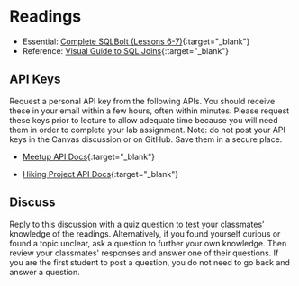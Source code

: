 # Readings

- Essential: [Complete SQLBolt (Lessons 6-7)](http://sqlbolt.com/lesson/select_queries_with_joins){:target="_blank"}
- Reference: [Visual Guide to SQL Joins](https://www.codeproject.com/Articles/33052/Visual-Representation-of-SQL-Joins){:target="_blank"}

## API Keys

Request a personal API key from the following APIs. You should receive these in your email within a few hours, often within minutes. Please request these keys prior to lecture to allow adequate time because you will need them in order to complete your lab assignment. Note: do not post your API keys in the Canvas discussion or on GitHub. Save them in a secure place.

- [Meetup API Docs](https://www.meetup.com/meetup_api/){:target="_blank"}

- [Hiking Project API Docs](https://www.hikingproject.com/data){:target="_blank"}

## Discuss

Reply to this discussion with a quiz question to test your classmates’ knowledge of the readings. Alternatively, if you found yourself curious or found a topic unclear, ask a question to further your own knowledge. Then review your classmates' responses and answer one of their questions. If you are the first student to post a question, you do not need to go back and answer a question.

